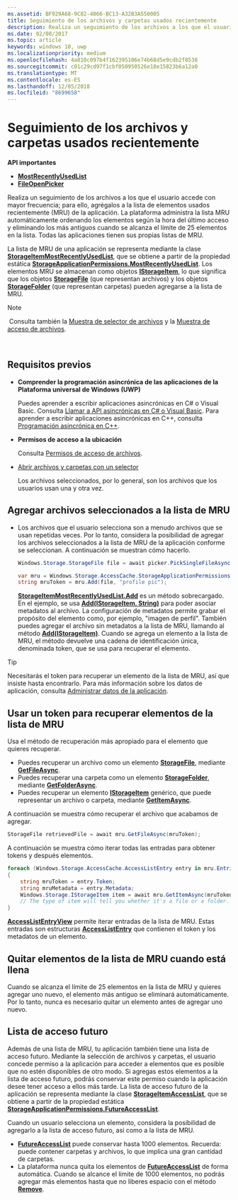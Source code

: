 ```yaml
---
ms.assetid: BF929A68-9C82-4866-BC13-A32B3A550005
title: Seguimiento de los archivos y carpetas usados recientemente
description: Realiza un seguimiento de los archivos a los que el usuario accede con mayor frecuencia; para ello, agrégalos a la lista de elementos más usados recientemente (MRU) de la aplicación.
ms.date: 02/08/2017
ms.topic: article
keywords: windows 10, uwp
ms.localizationpriority: medium
ms.openlocfilehash: 4a810c097b4f162395106e74b68d5e9cdb2f8538
ms.sourcegitcommit: c01c29cd97f1cbf050950526e18e15823b6a12a0
ms.translationtype: MT
ms.contentlocale: es-ES
ms.lasthandoff: 12/05/2018
ms.locfileid: "8699658"
---
```

# <a name="track-recently-used-files-and-folders"></a>Seguimiento de los archivos y carpetas usados recientemente

**API importantes**

- [**MostRecentlyUsedList**](https://msdn.microsoft.com/library/windows/apps/br207458)
- [**FileOpenPicker**](https://msdn.microsoft.com/library/windows/apps/hh738369)

Realiza un seguimiento de los archivos a los que el usuario accede con mayor frecuencia; para ello, agrégalos a la lista de elementos usados recientemente (MRU) de la aplicación. La plataforma administra la lista MRU automáticamente ordenando los elementos según la hora del último acceso y eliminando los más antiguos cuando se alcanza el límite de 25 elementos en la lista. Todas las aplicaciones tienen sus propias listas de MRU.

La lista de MRU de una aplicación se representa mediante la clase [**StorageItemMostRecentlyUsedList**](https://msdn.microsoft.com/library/windows/apps/br207475), que se obtiene a partir de la propiedad estática [**StorageApplicationPermissions.MostRecentlyUsedList**](https://msdn.microsoft.com/library/windows/apps/br207458). Los elementos MRU se almacenan como objetos [**IStorageItem**](https://msdn.microsoft.com/library/windows/apps/br227129), lo que significa que los objetos [**StorageFile**](https://msdn.microsoft.com/library/windows/apps/br227171) (que representan archivos) y los objetos [**StorageFolder**](https://msdn.microsoft.com/library/windows/apps/br227230) (que representan carpetas) pueden agregarse a la lista de MRU.

> [!NOTE]
> Consulta también la [Muestra de selector de archivos](http://go.microsoft.com/fwlink/p/?linkid=619994) y la [Muestra de acceso de archivos](http://go.microsoft.com/fwlink/p/?linkid=619995).

 

## <a name="prerequisites"></a>Requisitos previos

-   **Comprender la programación asincrónica de las aplicaciones de la Plataforma universal de Windows (UWP)**

    Puedes aprender a escribir aplicaciones asincrónicas en C# o Visual Basic. Consulta [Llamar a API asincrónicas en C# o Visual Basic](https://msdn.microsoft.com/library/windows/apps/mt187337). Para aprender a escribir aplicaciones asincrónicas en C++, consulta [Programación asincrónica en C++](https://msdn.microsoft.com/library/windows/apps/mt187334).

-   **Permisos de acceso a la ubicación**

    Consulta [Permisos de acceso de archivos](file-access-permissions.md).

-   [Abrir archivos y carpetas con un selector](quickstart-using-file-and-folder-pickers.md)

    Los archivos seleccionados, por lo general, son los archivos que los usuarios usan una y otra vez.

 ## <a name="add-a-picked-file-to-the-mru"></a>Agregar archivos seleccionados a la lista de MRU

-   Los archivos que el usuario selecciona son a menudo archivos que se usan repetidas veces. Por lo tanto, considera la posibilidad de agregar los archivos seleccionados a la lista de MRU de la aplicación conforme se seleccionan. A continuación se muestran cómo hacerlo.

    ```cs
    Windows.Storage.StorageFile file = await picker.PickSingleFileAsync();

    var mru = Windows.Storage.AccessCache.StorageApplicationPermissions.MostRecentlyUsedList;
    string mruToken = mru.Add(file, "profile pic");
    ```

    [**StorageItemMostRecentlyUsedList.Add**](https://msdn.microsoft.com/library/windows/apps/br207476) es un método sobrecargado. En el ejemplo, se usa [**Add(IStorageItem, String)**](https://msdn.microsoft.com/library/windows/apps/br207481) para poder asociar metadatos al archivo. La configuración de metadatos permite grabar el propósito del elemento como, por ejemplo, "imagen de perfil". También puedes agregar el archivo sin metadatos a la lista de MRU, llamando al método [**Add(IStorageItem)**](https://msdn.microsoft.com/library/windows/apps/br207480). Cuando se agrega un elemento a la lista de MRU, el método devuelve una cadena de identificación única, denominada token, que se usa para recuperar el elemento.

> [!TIP]
> Necesitarás el token para recuperar un elemento de la lista de MRU, así que insiste hasta encontrarlo. Para más información sobre los datos de aplicación, consulta [Administrar datos de la aplicación](https://msdn.microsoft.com/library/windows/apps/hh465109).

## <a name="use-a-token-to-retrieve-an-item-from-the-mru"></a>Usar un token para recuperar elementos de la lista de MRU

Usa el método de recuperación más apropiado para el elemento que quieres recuperar.

-   Puedes recuperar un archivo como un elemento [**StorageFile**](https://msdn.microsoft.com/library/windows/apps/br227171), mediante [**GetFileAsync**](https://msdn.microsoft.com/library/windows/apps/br207486).
-   Puedes recuperar una carpeta como un elemento [**StorageFolder**](https://msdn.microsoft.com/library/windows/apps/br227230), mediante [**GetFolderAsync**](https://msdn.microsoft.com/library/windows/apps/br207489).
-   Puedes recuperar un elemento [**IStorageItem**](https://msdn.microsoft.com/library/windows/apps/br227129) genérico, que puede representar un archivo o carpeta, mediante [**GetItemAsync**](https://msdn.microsoft.com/library/windows/apps/br207492).

A continuación se muestra cómo recuperar el archivo que acabamos de agregar.

```cs
StorageFile retrievedFile = await mru.GetFileAsync(mruToken);
```

A continuación se muestra cómo iterar todas las entradas para obtener tokens y después elementos.

```cs
foreach (Windows.Storage.AccessCache.AccessListEntry entry in mru.Entries)
{
    string mruToken = entry.Token;
    string mruMetadata = entry.Metadata;
    Windows.Storage.IStorageItem item = await mru.GetItemAsync(mruToken);
    // The type of item will tell you whether it's a file or a folder.
}
```

[**AccessListEntryView**](https://msdn.microsoft.com/library/windows/apps/br227349) permite iterar entradas de la lista de MRU. Estas entradas son estructuras [**AccessListEntry**](https://msdn.microsoft.com/library/windows/apps/br227348) que contienen el token y los metadatos de un elemento.

## <a name="removing-items-from-the-mru-when-its-full"></a>Quitar elementos de la lista de MRU cuando está llena

Cuando se alcanza el límite de 25 elementos en la lista de MRU y quieres agregar uno nuevo, el elemento más antiguo se eliminará automáticamente. Por lo tanto, nunca es necesario quitar un elemento antes de agregar uno nuevo.

## <a name="future-access-list"></a>Lista de acceso futuro

Además de una lista de MRU, tu aplicación también tiene una lista de acceso futuro. Mediante la selección de archivos y carpetas, el usuario concede permiso a la aplicación para acceder a elementos que es posible que no estén disponibles de otro modo. Si agregas estos elementos a la lista de acceso futuro, podrás conservar este permiso cuando la aplicación desee tener acceso a ellos más tarde. La lista de acceso futuro de la aplicación se representa mediante la clase [**StorageItemAccessList**](https://msdn.microsoft.com/library/windows/apps/br207459), que se obtiene a partir de la propiedad estática [**StorageApplicationPermissions.FutureAccessList**](https://msdn.microsoft.com/library/windows/apps/br207457).

Cuando un usuario selecciona un elemento, considera la posibilidad de agregarlo a la lista de acceso futuro, así como a la lista de MRU.

-   [**FutureAccessList**](https://msdn.microsoft.com/library/windows/apps/br207457) puede conservar hasta 1000 elementos. Recuerda: puede contener carpetas y archivos, lo que implica una gran cantidad de carpetas.
-   La plataforma nunca quita los elementos de [**FutureAccessList**](https://msdn.microsoft.com/library/windows/apps/br207457) de forma automática. Cuando se alcance el límite de 1000 elementos, no podrás agregar más elementos hasta que no liberes espacio con el método [**Remove**](https://msdn.microsoft.com/library/windows/apps/br207497).

